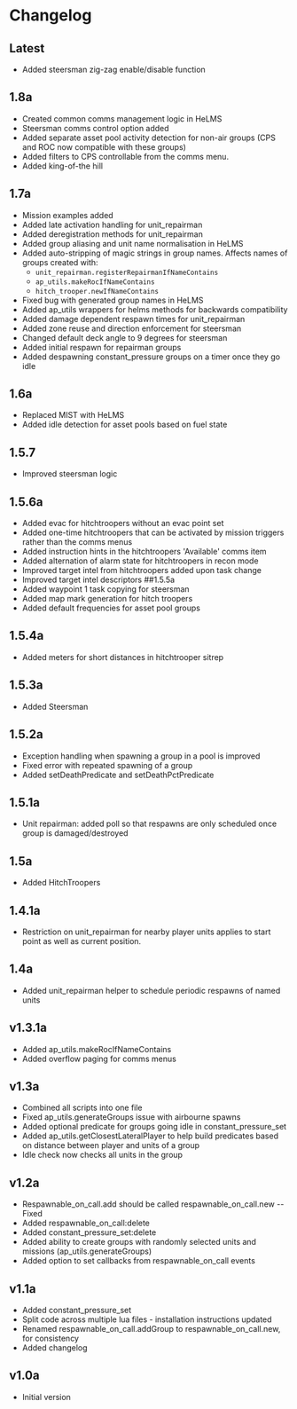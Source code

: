 # Changelog

## Latest
* Added steersman zig-zag enable/disable function
## 1.8a
* Created common comms management logic in HeLMS
* Steersman comms control option added
* Added separate asset pool activity detection for non-air groups (CPS and ROC now compatible with these groups)
* Added filters to CPS controllable from the comms menu.
* Added king-of-the hill
## 1.7a
* Mission examples added
* Added late activation handling for unit_repairman
* Added deregistration methods for unit_repairman
* Added group aliasing and unit name normalisation in HeLMS
* Added auto-stripping of magic strings in group names. Affects names of groups created with:
    * `unit_repairman.registerRepairmanIfNameContains`
    * `ap_utils.makeRocIfNameContains`
    * `hitch_trooper.newIfNameContains`
* Fixed bug with generated group names in HeLMS
* Added ap_utils wrappers for helms methods for backwards compatibility
* Added damage dependent respawn times for unit_repairman
* Added zone reuse and direction enforcement for steersman
* Changed default deck angle to 9 degrees for steersman
* Added initial respawn for repairman groups
* Added despawning constant_pressure groups on a timer once they go idle
## 1.6a
* Replaced MIST with HeLMS
* Added idle detection for asset pools based on fuel state
## 1.5.7
* Improved steersman logic
## 1.5.6a
* Added evac for hitchtroopers without an evac point set
* Added one-time hitchtroopers that can be activated by mission triggers rather than the comms menus
* Added instruction hints in the hitchtroopers 'Available' comms item
* Added alternation of alarm state for hitchtroopers in recon mode
* Improved target intel from hitchtroopers added upon task change
* Improved target intel descriptors
##1.5.5a
* Added waypoint 1 task copying for steersman
* Added map mark generation for hitch troopers
* Added default frequencies for asset pool groups
## 1.5.4a
* Added meters for short distances in hitchtrooper sitrep
## 1.5.3a
* Added Steersman
## 1.5.2a
* Exception handling when spawning a group in a pool is improved
* Fixed error with repeated spawning of a group
* Added setDeathPredicate and setDeathPctPredicate
## 1.5.1a
* Unit repairman: added poll so that respawns are only scheduled once group is damaged/destroyed
## 1.5a
* Added HitchTroopers
## 1.4.1a
* Restriction on unit_repairman for nearby player units applies to start point as well as current position.
## 1.4a
* Added unit_repairman helper to schedule periodic respawns of named units
## v1.3.1a
* Added ap_utils.makeRocIfNameContains
* Added overflow paging for comms menus
## v1.3a
* Combined all scripts into one file
* Fixed ap_utils.generateGroups issue with airbourne spawns
* Added optional predicate for groups going idle in constant_pressure_set
* Added ap_utils.getClosestLateralPlayer to help build predicates based on distance between player and units of a group
* Idle check now checks all units in the group
## v1.2a
* Respawnable_on_call.add should be called respawnable_on_call.new -- Fixed
* Added respawnable_on_call:delete 
* Added constant_pressure_set:delete
* Added ability to create groups  with randomly selected units and missions (ap_utils.generateGroups)
* Added option to set callbacks from respawnable_on_call events

## v1.1a
* Added constant_pressure_set
* Split code across multiple lua files - installation instructions updated
* Renamed respawnable_on_call.addGroup to respawnable_on_call.new, for consistency
* Added changelog

## v1.0a
* Initial version